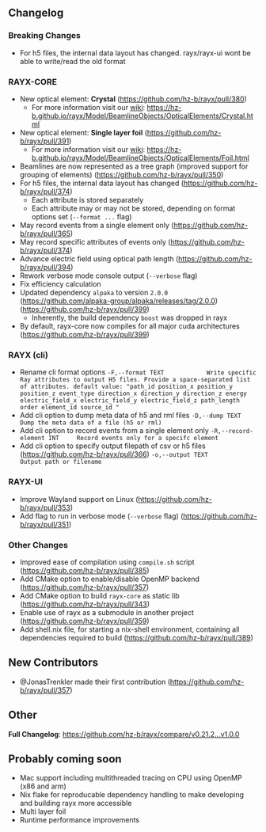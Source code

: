 ## Changelog

### Breaking Changes

* For h5 files, the internal data layout has changed. rayx/rayx-ui wont be able to write/read the old format

### RAYX-CORE
* New optical element: **Crystal** (https://github.com/hz-b/rayx/pull/380)
    * For more information visit our [wiki](https://hz-b.github.io): https://hz-b.github.io/rayx/Model/BeamlineObjects/OpticalElements/Crystal.html
* New optical element: **Single layer foil** (https://github.com/hz-b/rayx/pull/391)
    * For more information visit our [wiki](https://hz-b.github.io): https://hz-b.github.io/rayx/Model/BeamlineObjects/OpticalElements/Foil.html
* Beamlines are now represented as a tree graph (improved support for grouping of elements) (https://github.com/hz-b/rayx/pull/350)
* For h5 files, the internal data layout has changed (https://github.com/hz-b/rayx/pull/374)
    * Each attribute is stored separately
    * Each attribute may or may not be stored, depending on format options set (`--format ...` flag)
* May record events from a single element only (https://github.com/hz-b/rayx/pull/365)
* May record specific attributes of events only (https://github.com/hz-b/rayx/pull/374)
* Advance electric field using optical path length (https://github.com/hz-b/rayx/pull/394)
* Rework verbose mode console output (`--verbose` flag)
* Fix efficiency calculation
* Updated dependency `alpaka` to version `2.0.0` (https://github.com/alpaka-group/alpaka/releases/tag/2.0.0) (https://github.com/hz-b/rayx/pull/399)
    * Inherently, the build dependency `boost` was dropped in rayx
* By default, rayx-core now compiles for all major cuda architectures (https://github.com/hz-b/rayx/pull/399)

### RAYX (cli)

* Rename cli format options
`-F,--format TEXT            Write specific Ray attributes to output H5 files. Provide a space-separated list of attributes. default value: "path_id position_x position_y position_z event_type direction_x direction_y direction_z energy electric_field_x electric_field_y electric_field_z path_length order element_id source_id "`
* Add cli option to dump meta data of h5 and rml files
`-D,--dump TEXT              Dump the meta data of a file (h5 or rml)`
* Add cli option to record events from a single element only
`-R,--record-element INT     Record events only for a specifc element`
* Add cli option to specify output filepath of csv or h5 files (https://github.com/hz-b/rayx/pull/366)
`-o,--output TEXT            Output path or filename`

### RAYX-UI

* Improve Wayland support on Linux (https://github.com/hz-b/rayx/pull/353)
* Add flag to run in verbose mode (`--verbose` flag) (https://github.com/hz-b/rayx/pull/351)

### Other Changes
* Improved ease of compilation using `compile.sh` script (https://github.com/hz-b/rayx/pull/385)
* Add CMake option to enable/disable OpenMP backend (https://github.com/hz-b/rayx/pull/357)
* Add CMake option to build `rayx-core` as static lib (https://github.com/hz-b/rayx/pull/343)
* Enable use of rayx as a submodule in another project (https://github.com/hz-b/rayx/pull/359)
* Add shell.nix file, for starting a nix-shell environment, containing all dependencies required to build (https://github.com/hz-b/rayx/pull/389)

## New Contributors
* @JonasTrenkler made their first contribution (https://github.com/hz-b/rayx/pull/357)

## Other

**Full Changelog**: https://github.com/hz-b/rayx/compare/v0.21.2...v1.0.0

<!-- ### Runtime Performance Comparison -->
<!-- Runtime performance compared to the previous release (https://github.com/hz-b/rayx/tree/v0.21.2) -->

## Probably coming soon

* Mac support including multithreaded tracing on CPU using OpenMP (x86 and arm)
* Nix flake for reproducable dependency handling to make developing and building rayx more accessible
* Multi layer foil
* Runtime performance improvements

